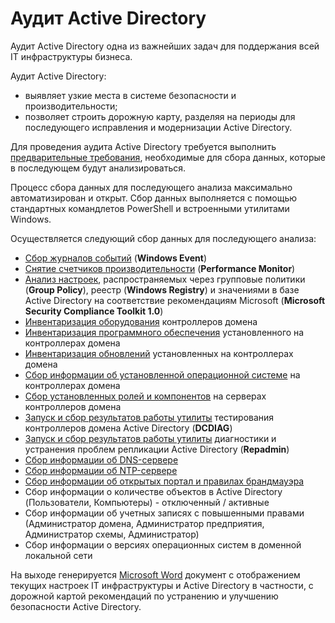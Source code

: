 # Аудит Active Directory

Аудит Active Directory одна из важнейших задач для поддержания всей IT инфраструктуры бизнеса. 

Аудит Active Directory:
- выявляет узкие места в системе безопасности и производительности;
- позволяет строить дорожную карту, разделяя на периоды для последующего исправления и модернизации Active Directory.

Для проведения аудита Active Directory требуется выполнить [предварительные требования](/Prerequisite/), необходимые для сбора данных, которые в последующем будут анализироваться.

Процесс сбора данных для последующего анализа максимально автоматизирован и открыт. Сбор данных выполняется с помощью стандартных командлетов PowerShell и встроенными утилитами Windows.

Осуществляется следующий сбор данных для последующего анализа:
- [Сбор журналов событий](/WindowsEvent/) (**Windows Event**)
- [Снятие счетчиков производительности](/PerformanceMonitor/) (**Performance Monitor**)
- [Анализ настроек](/Baseline/), распространяемых через групповые политики (**Group Policy**), реестр (**Windows Registry**) и значениями в базе Active Directory на соответствие рекомендациям Microsoft (**Microsoft Security Compliance Toolkit 1.0**)
- [Инвентаризация оборудования](/InventoryHardware/) контроллеров домена
- [Инвентаризация программного обеспечения](/InventorySoftware/) установленного на контроллерах домена
- [Инвентаризация обновлений](/InventoryUpdate/) установленных на контроллерах домена
- [Сбор информации об установленной операционной системе](/InfoOS/) на контроллерах домена
- [Сбор установленных ролей и компонентов](/Features/) на серверах контроллеров домена
- [Запуск и сбор результатов работы утилиты](/DCDIAG/) тестирования контроллеров домена Active Directory (**DCDIAG**)
- [Запуск и сбор результатов работы утилиты](/Repadmin/) диагностики и устранения проблем репликации Active Directory (**Repadmin**)
- [Сбор информации об DNS-сервере](/DNS/)
- [Сбор информации об NTP-сервере](/NTP/)
- [Сбор информации об открытых портал и правилах брандмауэра](/Firewall/)
- Сбор информации о количестве объектов в Active Directory (Пользователи, Компьютеры) - отключенный / активные
- Сбор информации об учетных записях с повышенными правами (Администратор домена, Администратор предприятия, Администратор схемы, Администратор)
- Сбор информации о версиях операционных систем в доменной локальной сети

На выходе генерируется [Microsoft Word](/Report/) документ с отображением текущих настроек IT инфраструктуры и Active Directory в частности, с дорожной картой рекомендаций по устранению и улучшению безопасности Active Directory.
